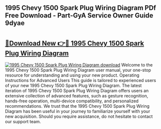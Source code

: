 ## 1995 Chevy 1500 Spark Plug Wiring Diagram PDf Free Download - Part-GyA Service Owner Guide 9dyae

# <h2><a href="http://dfogg2n.blite.top/?on=1995+Chevy+1500+Spark+Plug+Wiring+Diagram">🔗Download New 👉🔴 1995 Chevy 1500 Spark Plug Wiring Diagram</a></h2>

[![1995 Chevy 1500 Spark Plug Wiring Diagram download](https://i.imgur.com/lujVjoI.png)](http://dfogg2n.blite.top/?on=1995+Chevy+1500+Spark+Plug+Wiring+Diagram)
Welcome to the 1995 Chevy 1500 Spark Plug Wiring Diagram user manual, your one-stop resource for understanding and using your new product. Operating Instructions for Advanced Users This guide is tailored to experienced users of your new 1995 Chevy 1500 Spark Plug Wiring Diagram. The latest iteration of 1995 Chevy 1500 Spark Plug Wiring Diagram offers users an extensive collection of advanced features, such as gesture recognition, hands-free operation, multi-device compatibility, and personalized recommendations. We trust that the 1995 Chevy 1500 Spark Plug Wiring Diagram has been useful in your journey to familiarize yourself with your new acquisition. Should you require assistance, do not hesitate to contact our support team.
